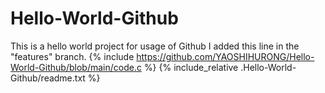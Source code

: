 # Hello-World-Github
This is a hello world project for usage of Github
I added this line in the "features" branch.
{% include https://github.com/YAOSHIHURONG/Hello-World-Github/blob/main/code.c %}
{% include_relative .Hello-World-Github/readme.txt %}
